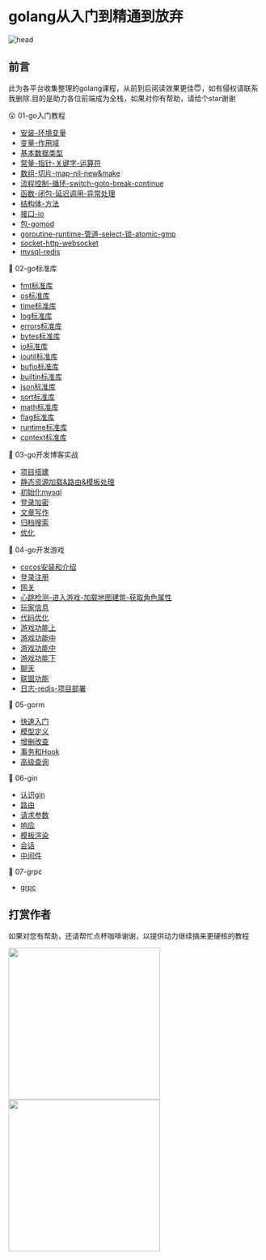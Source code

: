 # golang从入门到精通到放弃

![head](https://github.com/lovelyJason/golang-tutorials/assets/50656459/3b50a7df-3b59-4e87-8599-cea6cc0c6d0d)


## 前言

此为各平台收集整理的golang课程，从前到后阅读效果更佳😇，如有侵权请联系我删除.目的是助力各位前端成为全栈，如果对你有帮助，请给个star谢谢

😮 01-go入门教程

- [安装-环境变量](01-go入门教程/01.安装-环境变量/01.md)
- [变量-作用域](01-go入门教程/02.变量-作用域/02.md)
- [基本数据类型](01-go入门教程/03.基本数据类型/03.md)
- [常量-指针-关键字-运算符](01-go入门教程/04.常量-指针-关键字-运算符/04.md)
- [数组-切片-map-nil-new&make](01-go入门教程/05.数组-切片-map-nil-new&make/05.md)
- [流程控制-循环-switch-goto-break-continue](01-go入门教程/06.流程控制-循环-switch-goto-break-continue/06.md)
- [函数-闭包-延迟调用-异常处理](01-go入门教程/07.函数-闭包-延迟调用-异常处理/07.md)
- [结构体-方法](01-go入门教程/08.结构体-方法/08.md)
- [接口-io](01-go入门教程/09.接口-io/09.md)
- [包-gomod](01-go入门教程/10.包-gomod/10.md)
- [goroutine-runtime-管道-select-锁-atomic-gmp](01-go入门教程/11.goroutine-runtime-管道-select-锁-atomic-gmp/11.md)
- [socket-http-websocket](01-go入门教程/12.socket-http-websocket/12.md)
- [mysql-redis](01-go入门教程/13.mysql-redis/13.md)

🤖 02-go标准库

- [fmt标准库](02-go标准库/01-fmt标准库/01.md)
- [os标准库](02-go标准库/02-os标准库/02.md)
- [time标准库](02-go标准库/03-time标准库/03.md)
- [log标准库](02-go标准库/04-log标准库/04.md)
- [errors标准库](02-go标准库/05-errors标准库/05.md)
- [bytes标准库](02-go标准库/06-bytes标准库/06.md)
- [io标准库](02-go标准库/07-io标准库/07.md)
- [ioutil标准库](02-go标准库/08-ioutil标准库/08.md)
- [bufio标准库](02-go标准库/09-bufio标准库/09.md)
- [builtin标准库](02-go标准库/10-builtin标准库/10.md)
- [json标准库](02-go标准库/11-json标准库/11.md)
- [sort标准库](02-go标准库/12-sort标准库/12.md)
- [math标准库](02-go标准库/13-math标准库/13.md)
- [flag标准库](02-go标准库/14-flag标准库/14.md)
- [runtime标准库](02-go标准库/15-runtime标准库/15.md)
- [context标准库](02-go标准库/16-context标准库/16.md)

🐯 03-go开发博客实战

- [项目搭建](03-go开发博客实战/01.md)
- [静态资源加载&路由&模板处理](03-go开发博客实战/02.md)
- [初始化mysql](03-go开发博客实战/03.md)
- [登录加密](03-go开发博客实战/04.md)
- [文章写作](03-go开发博客实战/05.md)
- [归档搜索](03-go开发博客实战/06.md)
- [优化](03-go开发博客实战/07.md)

🐠 04-go开发游戏

- [cocos安装和介绍](04-go开发游戏/01.cocos安装和介绍/01.md)
- [登录注册](04-go开发游戏/02.登录注册/02.md)
- [网关](04-go开发游戏/03.网关/03.md)
- [心跳检测-进入游戏-加载地图建筑-获取角色属性](04-go开发游戏/04.心跳检测-进入游戏-加载地图建筑-获取角色属性/04.md)
- [玩家信息](04-go开发游戏/05.玩家信息/05.md)
- [代码优化](04-go开发游戏/06.代码优化/06.md)
- [游戏功能上](04-go开发游戏/07.游戏功能上/07.md)
- [游戏功能中](04-go开发游戏/08.游戏功能中/08.md)
- [游戏功能中](04-go开发游戏/09.游戏功能中/09.md)
- [游戏功能下](04-go开发游戏/10.游戏功能下/10.md)
- [聊天](04-go开发游戏/11.聊天/11.md)
- [联盟功能](04-go开发游戏/12.联盟功能/12.md)
- [日志-redis-项目部署](04-go开发游戏/13.日志-redis-项目部署/13.md)

🌻 05-gorm

- [快速入门](05-gorm/01-快速入门/01.md)
- [模型定义](05-gorm/02-模型定义/02.md)
- [增删改查](05-gorm/03-增删改查/03.md)
- [事务和Hook](05-gorm/04-事务和Hook/04.md)
- [高级查询](05-gorm/05-高级查询/05.md)

🍋 06-gin

- [认识gin](06-gin/01-认识gin/01.md)
- [路由](06-gin/02-路由/02.md)
- [请求参数](06-gin/03-请求参数/03.md)
- [响应](06-gin/04-响应/04.md)
- [模板渲染](06-gin/05-模板渲染/05.md)
- [会话](06-gin/06-会话/06.md)
- [中间件](06-gin/07-中间件/07.md)

🐥 07-grpc

- [grpc](07-grpc/01.md)


## 打赏作者

如果对您有帮助，还请帮忙点杯咖啡谢谢，以提供动力继续搞来更硬核的教程

<img src="https://github.com/lovelyJason/golang-tutorials/assets/50656459/852b2610-bc0c-4a10-8619-6f4f06ee67fe" width="300" />
<img src="https://github.com/lovelyJason/golang-tutorials/assets/50656459/5b6a6be2-149b-432d-ad7e-9c978c9fc1e3" width="300" />
